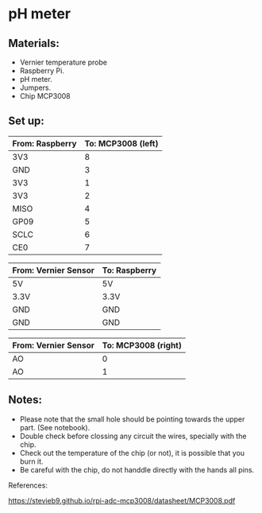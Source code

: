 # pH meter 

## Materials:

* Vernier temperature probe
* Raspberry Pi.
* pH meter.
* Jumpers.
* Chip MCP3008

## Set up:

|From: Raspberry   | To: MCP3008 (left) |
|---|---|
|3V3| 8 |   
|GND|3 |
|3V3| 1 |
|3V3| 2 |
|MISO| 4 |
|GP09| 5 |
|SCLC| 6 |
|CE0| 7 |


|From: Vernier Sensor | To: Raspberry  |
|---|---|
|5V | 5V |
|3.3V | 3.3V |   
|GND | GND | 
|GND | GND | 

|From: Vernier Sensor   | To: MCP3008 (right) |
|---|---|
|AO | 0 |   
|AO | 1 |   


## Notes:

* Please note that the small hole should be pointing towards the upper part. (See notebook).
* Double check before clossing any circuit the wires, specially with the chip.
* Check out the temperature of the chip (or not), it is possible that you burn it.
* Be careful with the chip, do not handdle directly with the hands all pins.


References:

https://stevieb9.github.io/rpi-adc-mcp3008/datasheet/MCP3008.pdf
